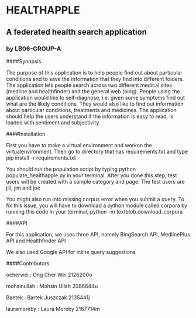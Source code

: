 # HEALTHAPPLE 
## A federated health search application
### by LB06-GROUP-A

####Synopsis

The purpose of this application is to help people find out about particular conditions and to save the information that they find
into different folders. The application lets people search across two different medical sites (medline and healthfinder) and 
the general web (bing). People using the application would like to self-diagnose, i.e. given some symptoms find out what are the likely conditions. They would also like to find out information about particular conditions, treatments and medicines. The application should help the users understand if the information is easy to read, is loaded with sentiment and subjectivity.

####Installation

First you have to make a virtual environment and workon the virtualenvironment. Then go to directory that has requirements.txt and
type pip install -r requirements.txt

You should run the population script by typing python populate_healthapple.py in your terminal.
After you done this step, test users will be created with a sample category and page. The test users are jill, jim and joe

You might also run into missing corpus error when you submit a query. To fix this issue, you will have to download a python module
called corpora by running this code in your terminal, python -m textblob.download_corpora

####API

For this application, we uses three API, namely BingSearch API, MedlinePlus API and Healthfinder API

We also used Google API for inline query suggestions

####Contributors

ocherwei : Ong Cher Wei 2126200o

mohsinullah : Mohsin Ullah 2086644u

Baetek : Bartek Juszczak 2135441j

lauramoreby : Laura Moreby 2167714m
